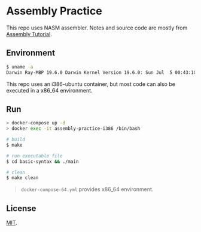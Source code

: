# Assembly Practice

This repo uses NASM assembler. Notes and source code are mostly from [Assembly Tutorial](https://www.tutorialspoint.com/assembly_programming).

## Environment

```bash
$ uname -a
Darwin Ray-MBP 19.6.0 Darwin Kernel Version 19.6.0: Sun Jul  5 00:43:10 PDT 2020; root:xnu-6153.141.1~9/RELEASE_X86_64 x86_64
```

This repo uses an i386-ubuntu container, but most code can also be executed in a x86_64 environment.

## Run

```bash
> docker-compose up -d
> docker exec -it assembly-practice-i386 /bin/bash

# build
$ make

# run executable file
$ cd basic-syntax && ./main

# clean
$ make clean
```

> `docker-compose-64.yml` provides x86_64 environment.

## License

[MIT](LICENSE).
